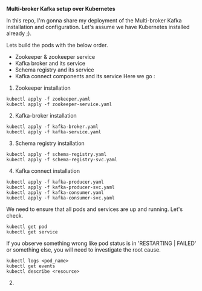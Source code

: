 **Multi-broker Kafka setup over Kubernetes**

In this repo, I'm gonna share my deployment of the Multi-broker Kafka installation and configuration. Let's assume we have Kubernetes installed already ;). 

Lets build the pods with the below order. 
- Zookeeper & zookeeper service
- Kafka broker and its service
- Schema registry and its service
- Kafka connect components and its service
Here we go : 
1. Zookeeper installation

```
kubectl apply -f zookeeper.yaml
kubectl apply -f zookeeper-service.yaml
```
2. Kafka-broker installation
```
kubectl apply -f kafka-broker.yaml
kubectl apply -f kafka-service.yaml
```
3. Schema registry installation
```
kubectl apply -f schema-registry.yaml
kubectl apply -f schema-registry-svc.yaml
```
4. Kafka connect installation
```
kubectl apply -f kafka-producer.yaml
kubectl apply -f kafka-producer-svc.yaml
kubectl apply -f kafka-consumer.yaml
kubectl apply -f kafka-consumer-svc.yaml
```
We need to ensure that all pods and services are up and running. Let's check. 
```
kubectl get pod
kubectl get service
```
If you observe something wrong like pod status is in 'RESTARTING | FAILED' or something else, you will need to investigate the root cause. 
```
kubectl logs <pod_name>
kubectl get events
kubectl describe <resource>
```
2. 
